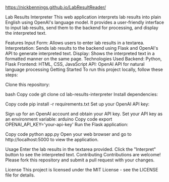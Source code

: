 https://nickbennings.github.io/LabResultReader/

Lab Results Interpreter
This web application interprets lab results into plain English using OpenAI's language model. It provides a user-friendly interface to input lab results, send them to the backend for processing, and display the interpreted text.

Features
Input Form: Allows users to enter lab results in a textarea.
Interpretation: Sends lab results to the backend using Flask and OpenAI's API to generate interpreted text.
Display: Shows the interpreted text in a formatted manner on the same page.
Technologies Used
Backend: Python, Flask
Frontend: HTML, CSS, JavaScript
API: OpenAI API for natural language processing
Getting Started
To run this project locally, follow these steps:

Clone this repository:

bash
Copy code
git clone <repository-url>
cd lab-results-interpreter
Install dependencies:

Copy code
pip install -r requirements.txt
Set up your OpenAI API key:

Sign up for an OpenAI account and obtain your API key.
Set your API key as an environment variable:
arduino
Copy code
export OPENAI_API_KEY='your-api-key'
Run the Flask application:

Copy code
python app.py
Open your web browser and go to http://localhost:5000 to view the application.

Usage
Enter the lab results in the textarea provided.
Click the "Interpret" button to see the interpreted text.
Contributing
Contributions are welcome! Please fork this repository and submit a pull request with your changes.

License
This project is licensed under the MIT License - see the LICENSE file for details.

